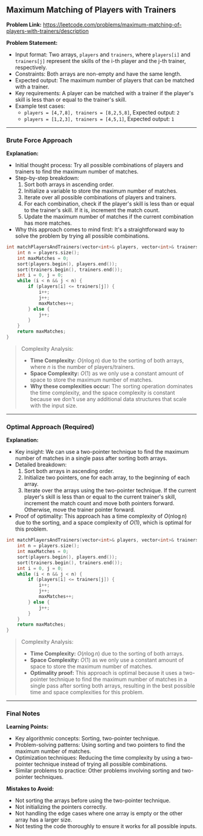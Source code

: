 ## Maximum Matching of Players with Trainers

**Problem Link:** https://leetcode.com/problems/maximum-matching-of-players-with-trainers/description

**Problem Statement:**
- Input format: Two arrays, `players` and `trainers`, where `players[i]` and `trainers[j]` represent the skills of the i-th player and the j-th trainer, respectively.
- Constraints: Both arrays are non-empty and have the same length.
- Expected output: The maximum number of players that can be matched with a trainer.
- Key requirements: A player can be matched with a trainer if the player's skill is less than or equal to the trainer's skill.
- Example test cases:
  - `players = [4,7,8], trainers = [8,2,5,8]`, Expected output: `2`
  - `players = [1,2,3], trainers = [4,5,1]`, Expected output: `1`

---

### Brute Force Approach

**Explanation:**
- Initial thought process: Try all possible combinations of players and trainers to find the maximum number of matches.
- Step-by-step breakdown:
  1. Sort both arrays in ascending order.
  2. Initialize a variable to store the maximum number of matches.
  3. Iterate over all possible combinations of players and trainers.
  4. For each combination, check if the player's skill is less than or equal to the trainer's skill. If it is, increment the match count.
  5. Update the maximum number of matches if the current combination has more matches.
- Why this approach comes to mind first: It's a straightforward way to solve the problem by trying all possible combinations.

```cpp
int matchPlayersAndTrainers(vector<int>& players, vector<int>& trainers) {
    int n = players.size();
    int maxMatches = 0;
    sort(players.begin(), players.end());
    sort(trainers.begin(), trainers.end());
    int i = 0, j = 0;
    while (i < n && j < n) {
        if (players[i] <= trainers[j]) {
            i++;
            j++;
            maxMatches++;
        } else {
            j++;
        }
    }
    return maxMatches;
}
```

> Complexity Analysis:
> - **Time Complexity:** $O(n \log n)$ due to the sorting of both arrays, where $n$ is the number of players/trainers.
> - **Space Complexity:** $O(1)$ as we only use a constant amount of space to store the maximum number of matches.
> - **Why these complexities occur:** The sorting operation dominates the time complexity, and the space complexity is constant because we don't use any additional data structures that scale with the input size.

---

### Optimal Approach (Required)

**Explanation:**
- Key insight: We can use a two-pointer technique to find the maximum number of matches in a single pass after sorting both arrays.
- Detailed breakdown:
  1. Sort both arrays in ascending order.
  2. Initialize two pointers, one for each array, to the beginning of each array.
  3. Iterate over the arrays using the two-pointer technique. If the current player's skill is less than or equal to the current trainer's skill, increment the match count and move both pointers forward. Otherwise, move the trainer pointer forward.
- Proof of optimality: This approach has a time complexity of $O(n \log n)$ due to the sorting, and a space complexity of $O(1)$, which is optimal for this problem.

```cpp
int matchPlayersAndTrainers(vector<int>& players, vector<int>& trainers) {
    int n = players.size();
    int maxMatches = 0;
    sort(players.begin(), players.end());
    sort(trainers.begin(), trainers.end());
    int i = 0, j = 0;
    while (i < n && j < n) {
        if (players[i] <= trainers[j]) {
            i++;
            j++;
            maxMatches++;
        } else {
            j++;
        }
    }
    return maxMatches;
}
```

> Complexity Analysis:
> - **Time Complexity:** $O(n \log n)$ due to the sorting of both arrays.
> - **Space Complexity:** $O(1)$ as we only use a constant amount of space to store the maximum number of matches.
> - **Optimality proof:** This approach is optimal because it uses a two-pointer technique to find the maximum number of matches in a single pass after sorting both arrays, resulting in the best possible time and space complexities for this problem.

---

### Final Notes

**Learning Points:**
- Key algorithmic concepts: Sorting, two-pointer technique.
- Problem-solving patterns: Using sorting and two pointers to find the maximum number of matches.
- Optimization techniques: Reducing the time complexity by using a two-pointer technique instead of trying all possible combinations.
- Similar problems to practice: Other problems involving sorting and two-pointer techniques.

**Mistakes to Avoid:**
- Not sorting the arrays before using the two-pointer technique.
- Not initializing the pointers correctly.
- Not handling the edge cases where one array is empty or the other array has a larger size.
- Not testing the code thoroughly to ensure it works for all possible inputs.